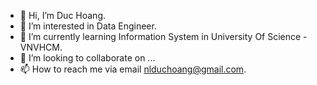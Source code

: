- 👋 Hi, I’m Duc Hoang.
- 👀 I’m interested in Data Engineer.
- 🌱 I’m currently learning Information System in University Of Science - VNVHCM.
- 💞️ I’m looking to collaborate on ...
- 📫 How to reach me via email nlduchoang@gmail.com.

